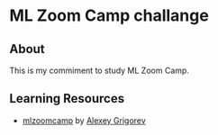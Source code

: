 # ML Zoom Camp challange

## About

This is my commiment to study ML Zoom Camp.   
   
## Learning Resources 

* [mlzoomcamp](https://github.com/alexeygrigorev/mlbookcamp-code/tree/master/course-zoomcamp) by [Alexey Grigorev](https://github.com/alexeygrigorev)
